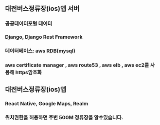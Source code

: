 ## 대전버스정류장(ios)앱 서버

### 공공데이터포털 데이터 

### Django, Django Rest Framework

### 데이터베이스: aws RDB(mysql)

### aws certificate manager , aws route53 , aws elb , aws ec2를 사용해 https암호화

## 대전버스정류장(ios)앱 

### React Native, Google Maps, Realm

### 위치권한을 허용하면 주변 500M 정류장을 알수있습니다.
